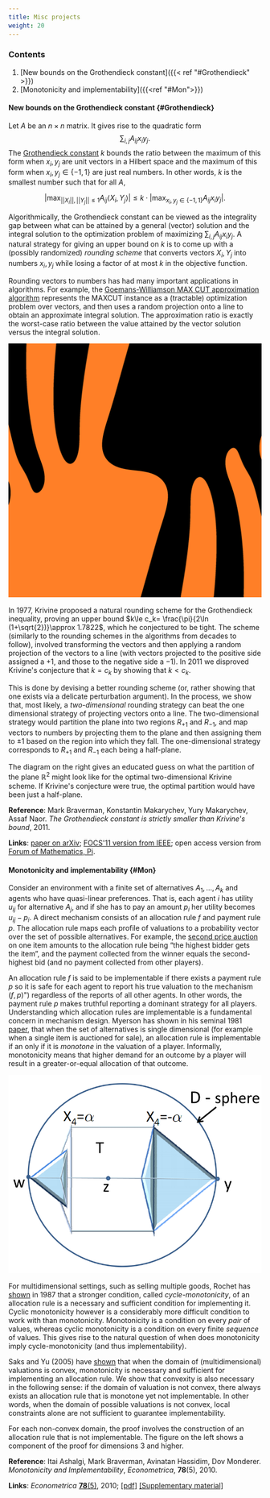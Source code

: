 ```yaml
---
title: Misc projects
weight: 20
---
```


### Contents

1. [New bounds on the Grothendieck constant]({{< ref "#Grothendieck" >}})
2. [Monotonicity and implementability]({{<ref "#Mon">}})

#### New bounds on the Grothendieck constant {#Grothendieck}

Let $A$ be an $n\times n$ matrix. It gives rise to the quadratic form $$\sum_{i,j} A_{ij} x_i y_j.$$ The [Grothendieck constant](https://en.wikipedia.org/wiki/Grothendieck_inequality) $k$ bounds the ratio between the maximum of this form when $x_i,y_j$ are unit vectors in a Hilbert space and the maximum of this form when $x_i,y_j\in \{-1,1\}$ are just real numbers. In other words, $k$ is the smallest number such that for all $A$,

$$\left|\max_{||X_i||,||Y_j||\leq 1} A_{ij} \langle X_i, Y_j \rangle\right| \leq k\cdot \left|\max_{x_i,y_j\in \{-1,1\}} A_{ij} x_i y_j\right|.$$

Algorithmically, the Grothendieck constant can be viewed as the integrality gap between what can be attained by a general (vector) solution and the integral solution to the optimization problem of maximizing $\sum_{i,j} A_{ij} x_i y_j$. A natural strategy for giving an upper bound on $k$ is to come up with a (possibly randomized) _rounding scheme_ that converts vectors $X_i, Y_j$ into numbers $x_i,y_j$ while losing a factor of at most $k$ in the objective function.

Rounding vectors to numbers has had many important applications in algorithms. For example, the [Goemans-Williamson MAX CUT approximation algorithm](https://en.wikipedia.org/wiki/Semidefinite_programming#Example_3_.28Goemans-Williamson_MAX_CUT_approximation_algorithm.29) represents the MAXCUT instance as a (tractable) optimization problem over vectors, and then uses a random projection onto a line to obtain an approximate integral solution. The approximation ratio is exactly the worst-case ratio between the value attained by the vector solution versus the integral solution.

![a partition that beats hyperplane rounding in two-dimensions](/media/TigerPartition.png)

In 1977, Krivine proposed a natural rounding scheme for the Grothendieck inequality, proving an upper bound $k\le c_k= \frac{\pi}{2\ln (1+\sqrt{2})}\approx 1.7822$, which he conjectured to be tight. The scheme (similarly to the rounding schemes in the algorithms from decades to follow), involved transforming the vectors and then applying a random projection of the vectors to a line (with vectors projected to the positive side assigned a $+1$, and those to the negative side a $-1$). In 2011 we disproved Krivine's conjecture that $k=c_k$ by showing that $k<c_k$.

This is done by devising a better rounding scheme (or, rather showing that one exists via a delicate perturbation argument). In the process, we show that, most likely, a _two-dimensional_ rounding strategy can beat the one dimensional strategy of projecting vectors onto a line. The two-dimensional strategy would partition the plane into two regions $R_{+1}$ and $R_{-1}$, and map vectors to numbers by projecting them to the plane and then assigning them to $\pm 1$ based on the region into which they fall. The one-dimensional strategy corresponds to $R_{+1}$ and $R_{-1}$ each being a half-plane.

The diagram on the right gives an educated guess on what the partition of the plane $\mathbb R^2$ might look like for the optimal two-dimensional Krivine scheme. If Krivine's conjecture were true, the optimal partition would have been just a half-plane.

**Reference**: Mark Braverman, Konstantin Makarychev, Yury Makarychev, Assaf Naor. _The Grothendieck constant is strictly smaller than Krivine's bound_, 2011.

**Links**: [paper on arXiv](https://arxiv.org/abs/1103.6161); [FOCS'11 version from IEEE](https://ieee-focs.org/FOCS-2011-Papers/The%20Grothendieck%20constant%20is%20strictly%20smaller%20than%20Krivine%27s%20bound.pdf); open access version from [Forum of Mathematics, Pi](https://dx.doi.org/10.1017/fmp.2013.4).


#### Monotonicity and implementability {#Mon}

Consider an environment with a finite set of alternatives $A_1,\ldots,A_k$ and agents who have quasi-linear preferences. That is, each agent $i$ has utility $u_{ij}$ for alternative $A_j$, and if she has to pay an amount $p_i$ her utility becomes $u_{ij}-p_i$. A direct mechanism consists of an allocation rule $f$ and payment rule $p$. The allocation rule maps each profile of valuations to a probability vector over the set of possible alternatives. For example, the [second price auction](https://en.wikipedia.org/wiki/Vickrey_auction) on one item amounts to the allocation rule being “the highest bidder gets the item”, and the payment collected from the winner equals the second-highest bid (and no payment collected from other players).

An allocation rule $f$ is said to be implementable if there exists a payment rule $p$ so it is safe for each agent to report his true valuation to the mechanism $(f,p)$") regardless of the reports of all other agents. In other words, the payment rule $p$ makes truthful reporting a dominant strategy for all players. Understanding which allocation rules are implementable is a fundamental concern in mechanism design. Myerson has shown in his seminal 1981 [paper](https://www.econ.yale.edu/~dirkb/teach/521b-08-09/reading/1981%20optimal%20auction.pdf), that when the set of alternatives is single dimensional (for example when a single item is auctioned for sale), an allocation rule is implementable if an only if it is _monotone_ in the valuation of a player. Informally, monotonicity means that higher demand for an outcome by a player will result in a greater-or-equal allocation of that outcome.

![a diagram of the construction showing monotonicity does not imply implementability on non-convex domains](/media/Mon-3dFig.png)

For multidimensional settings, such as selling multiple goods, Rochet has [shown](https://www.econ.yale.edu/~dirkb/teach/521b-08-09/reading/1987%20rationalizability.pdf) in 1987 that a stronger condition, called _cycle-monotonicity_, of an allocation rule is a necessary and sufficient condition for implementing it. Cyclic monotonicity however is a considerably more difficult condition to work with than monotonicity. Monotonicity is a condition on every _pair_ of values, whereas cyclic monotonicity is a condition on every finite _sequence_ of values. This gives rise to the natural question of when does monotonicity imply cycle-monotonicity (and thus implementability).

Saks and Yu (2005) have [shown](https://www.math.rutgers.edu/~saks/PUBS/truthful.ecsub.pdf) that when the domain of (multidimensional) valuations is convex, monotonicity is necessary and sufficient for implementing an allocation rule. We show that convexity is also necessary in the following sense: if the domain of valuation is not convex, there always exists an allocation rule that is monotone yet not implementable. In other words, when the domain of possible valuations is not convex, local constraints alone are not sufficient to guarantee implementability.

For each non-convex domain, the proof involves the construction of an allocation rule that is not implementable. The figure on the left shows a component of the proof for dimensions 3 and higher.

**Reference**: Itai Ashalgi, Mark Braverman, Avinatan Hassidim, Dov Monderer. _Monotonicity and Implementability_, _Econometrica_, **78**(5), 2010.

**Links**: _Econometrica_ [**78**(5)](https://www.econometricsociety.org/abstract.asp?ref=0012-9682&vid=78&iid=5&aid=9&s=-9999), 2010; [\[pdf\]](/media/Mon.pdf) [\[Supplementary material\]](/media/Mon-Supp.pdf)
